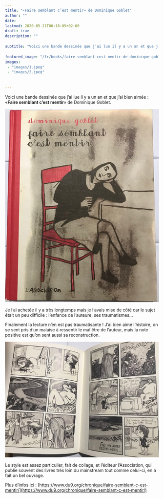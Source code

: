 ```yaml
---
title: "«Faire semblant c’est mentir» de Dominique Goblet"
author: ""
date: 
lastmod: 2020-05-21T00:18:05+02:00
draft: true
description: ""

subtitle: "Voici une bande dessinée que j’ai lue il y a un an et que j’ai bien aimée : «Faire semblant c’est mentir» de Dominique Goblet."

featured_image: "/fr/books/faire-semblant-cest-mentir-de-dominique-goblet/images/1.jpeg" 
images:
 - "images/1.jpeg"
 - "images/2.jpeg"


---
```


Voici une bande dessinée que j’ai lue il y a un an et que j’ai bien aimée : «**Faire semblant c’est mentir**» de Dominique Goblet. 




![image](images/1.jpeg#layoutTextWidth)



Je l’ai achetée il y a très longtemps mais je l’avais mise de côté car le sujet était un peu difficile : l’enfance de l’auteure, ses traumatismes…

Finalement la lecture n’en est pas traumatisante ! J’ai bien aimé l’histoire, on se sent pris d’un malaise à ressentir le mal être de l’auteur, mais la note positive est qu’on sent aussi sa reconstruction.




![image](images/2.jpeg#layoutTextWidth)



Le style est assez particulier, fait de collage, et l’éditeur l’Association, qui publie souvent des livres très loin du mainstream tout comme celui-ci, en a fait un bel ouvrage.

Plus d’infos ici : [https://www.du9.org/chronique/faire-semblant-c-est-mentir/](https://www.du9.org/chronique/faire-semblant-c-est-mentir/)
